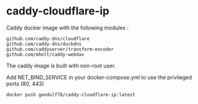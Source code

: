 # caddy-cloudflare-ip
Caddy docker image with the following modules :

    github.com/caddy-dns/cloudflare
    github.com/caddy-dns/duckdns
    github.com/caddyserver/transform-encoder
    github.com/mholt/caddy-webdav

The caddy image is built with non-root user. 

Add NET_BIND_SERVICE in your docker-compose.yml to use the privileged ports (80, 443) 

    docker push gandulf78/caddy-cloudflare-ip:latest
